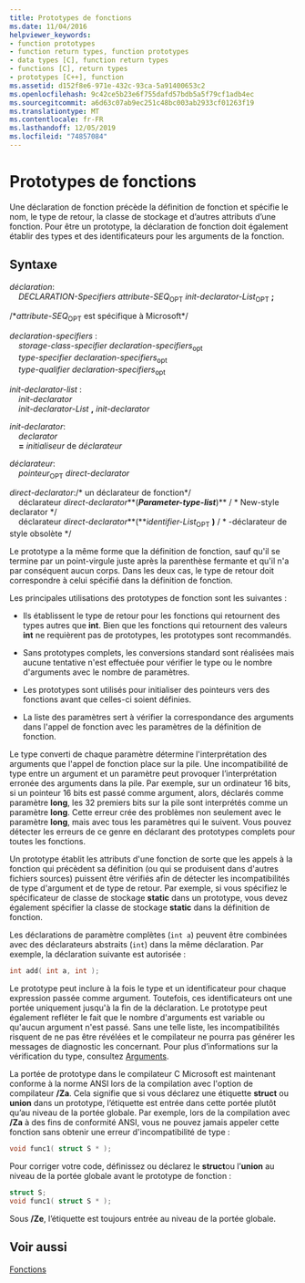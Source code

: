 ```yaml
---
title: Prototypes de fonctions
ms.date: 11/04/2016
helpviewer_keywords:
- function prototypes
- function return types, function prototypes
- data types [C], function return types
- functions [C], return types
- prototypes [C++], function
ms.assetid: d152f8e6-971e-432c-93ca-5a91400653c2
ms.openlocfilehash: 9c42ce5b23e6f755dafd57bdb5a5f79cf1adb4ec
ms.sourcegitcommit: a6d63c07ab9ec251c48bc003ab2933cf01263f19
ms.translationtype: MT
ms.contentlocale: fr-FR
ms.lasthandoff: 12/05/2019
ms.locfileid: "74857084"
---
```

# <a name="function-prototypes"></a>Prototypes de fonctions

Une déclaration de fonction précède la définition de fonction et spécifie le nom, le type de retour, la classe de stockage et d’autres attributs d’une fonction. Pour être un prototype, la déclaration de fonction doit également établir des types et des identificateurs pour les arguments de la fonction.

## <a name="syntax"></a>Syntaxe

*déclaration*:<br/>
&nbsp;&nbsp;&nbsp;&nbsp;*DECLARATION-Specifiers* *attribute-SEQ*<sub>OPT</sub> *init-declarator-List*<sub>OPT</sub> **;**

/\**attribute-SEQ*<sub>OPT</sub> est spécifique à Microsoft\*/

*declaration-specifiers* :<br/>
&nbsp;&nbsp;&nbsp;&nbsp;*storage-class-specifier* *declaration-specifiers*<sub>opt</sub> <br/>
&nbsp;&nbsp;&nbsp;&nbsp;*type-specifier* *declaration-specifiers*<sub>opt</sub> <br/>
&nbsp;&nbsp;&nbsp;&nbsp;*type-qualifier* *declaration-specifiers*<sub>opt</sub>

*init-declarator-list* :<br/>
&nbsp;&nbsp;&nbsp;&nbsp;*init-declarator*<br/>
&nbsp;&nbsp;&nbsp;&nbsp;*init-declarator-List*  **,**  *init-declarator*

*init-declarator*:<br/>
&nbsp;&nbsp;&nbsp;&nbsp;*declarator*<br/>
&nbsp;&nbsp;&nbsp;&nbsp;**=** *initialiseur* de *déclarateur*

*déclarateur*:<br/>
&nbsp;&nbsp;&nbsp;&nbsp;*pointeur*<sub>OPT</sub> *direct-declarator*

*direct-declarator*:/\* un déclarateur de fonction\*/<br/>
&nbsp;&nbsp;&nbsp;&nbsp;déclarateur *direct-declarator***(***Parameter-type-list***)**   / \* New-style declarator      \*/<br/>
&nbsp;&nbsp;&nbsp;&nbsp;déclarateur *direct-declarator***(***identifier-List*<sub>OPT</sub> **)**  / \* -déclarateur de style obsolète    \*/

Le prototype a la même forme que la définition de fonction, sauf qu'il se termine par un point-virgule juste après la parenthèse fermante et qu'il n'a par conséquent aucun corps. Dans les deux cas, le type de retour doit correspondre à celui spécifié dans la définition de fonction.

Les principales utilisations des prototypes de fonction sont les suivantes :

- Ils établissent le type de retour pour les fonctions qui retournent des types autres que **int**. Bien que les fonctions qui retournent des valeurs **int** ne requièrent pas de prototypes, les prototypes sont recommandés.

- Sans prototypes complets, les conversions standard sont réalisées mais aucune tentative n'est effectuée pour vérifier le type ou le nombre d'arguments avec le nombre de paramètres.

- Les prototypes sont utilisés pour initialiser des pointeurs vers des fonctions avant que celles-ci soient définies.

- La liste des paramètres sert à vérifier la correspondance des arguments dans l'appel de fonction avec les paramètres de la définition de fonction.

Le type converti de chaque paramètre détermine l'interprétation des arguments que l'appel de fonction place sur la pile. Une incompatibilité de type entre un argument et un paramètre peut provoquer l’interprétation erronée des arguments dans la pile. Par exemple, sur un ordinateur 16 bits, si un pointeur 16 bits est passé comme argument, alors, déclarés comme paramètre **long**, les 32 premiers bits sur la pile sont interprétés comme un paramètre **long**. Cette erreur crée des problèmes non seulement avec le paramètre **long**, mais avec tous les paramètres qui le suivent. Vous pouvez détecter les erreurs de ce genre en déclarant des prototypes complets pour toutes les fonctions.

Un prototype établit les attributs d'une fonction de sorte que les appels à la fonction qui précèdent sa définition (ou qui se produisent dans d'autres fichiers sources) puissent être vérifiés afin de détecter les incompatibilités de type d'argument et de type de retour. Par exemple, si vous spécifiez le spécificateur de classe de stockage **static** dans un prototype, vous devez également spécifier la classe de stockage **static** dans la définition de fonction.

Les déclarations de paramètre complètes (`int a`) peuvent être combinées avec des déclarateurs abstraits (`int`) dans la même déclaration. Par exemple, la déclaration suivante est autorisée :

```C
int add( int a, int );
```

Le prototype peut inclure à la fois le type et un identificateur pour chaque expression passée comme argument. Toutefois, ces identificateurs ont une portée uniquement jusqu'à la fin de la déclaration. Le prototype peut également refléter le fait que le nombre d'arguments est variable ou qu'aucun argument n'est passé. Sans une telle liste, les incompatibilités risquent de ne pas être révélées et le compilateur ne pourra pas générer les messages de diagnostic les concernant. Pour plus d’informations sur la vérification du type, consultez [Arguments](../c-language/arguments.md).

La portée de prototype dans le compilateur C Microsoft est maintenant conforme à la norme ANSI lors de la compilation avec l'option de compilateur **/Za**. Cela signifie que si vous déclarez une étiquette **struct** ou **union** dans un prototype, l’étiquette est entrée dans cette portée plutôt qu’au niveau de la portée globale. Par exemple, lors de la compilation avec **/Za** à des fins de conformité ANSI, vous ne pouvez jamais appeler cette fonction sans obtenir une erreur d'incompatibilité de type :

```C
void func1( struct S * );
```

Pour corriger votre code, définissez ou déclarez le **struct**ou l’**union** au niveau de la portée globale avant le prototype de fonction :

```C
struct S;
void func1( struct S * );
```

Sous **/Ze**, l’étiquette est toujours entrée au niveau de la portée globale.

## <a name="see-also"></a>Voir aussi

[Fonctions](../c-language/functions-c.md)
